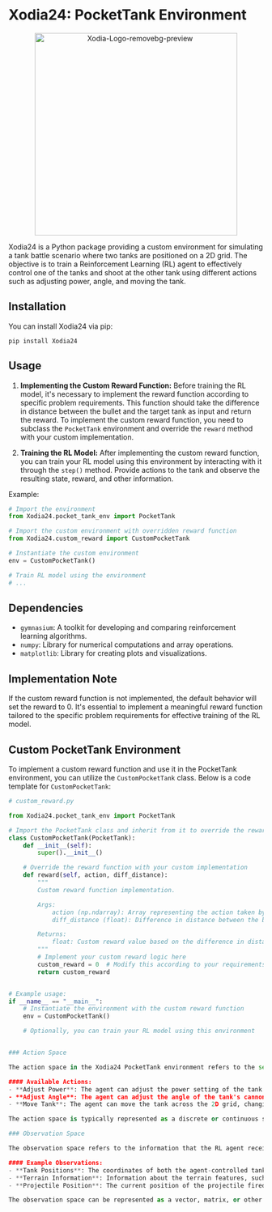 # Xodia24: PocketTank Environment

<p  align="center">
<img src="https://i.ibb.co/P4nyZNv/Xodia-Logo-removebg-preview.png" alt="Xodia-Logo-removebg-preview" border="0" width="400px">
</p>
  

Xodia24 is a Python package providing a custom environment for simulating a tank battle scenario where two tanks are positioned on a 2D grid. The objective is to train a Reinforcement Learning (RL) agent to effectively control one of the tanks and shoot at the other tank using different actions such as adjusting power, angle, and moving the tank.

## Installation

You can install Xodia24 via pip:

```
pip install Xodia24
```

## Usage

1. **Implementing the Custom Reward Function:**
   Before training the RL model, it's necessary to implement the reward function according to specific problem requirements. This function should take the difference in distance between the bullet and the target tank as input and return the reward. To implement the custom reward function, you need to subclass the `PocketTank` environment and override the `reward` method with your custom implementation.

2. **Training the RL Model:**
   After implementing the custom reward function, you can train your RL model using this environment by interacting with it through the `step()` method. Provide actions to the tank and observe the resulting state, reward, and other information.

Example:
```python
# Import the environment
from Xodia24.pocket_tank_env import PocketTank

# Import the custom environment with overridden reward function
from Xodia24.custom_reward import CustomPocketTank

# Instantiate the custom environment
env = CustomPocketTank()

# Train RL model using the environment
# ...
```


## Dependencies

- `gymnasium`: A toolkit for developing and comparing reinforcement learning algorithms.
- `numpy`: Library for numerical computations and array operations.
- `matplotlib`: Library for creating plots and visualizations.

## Implementation Note

If the custom reward function is not implemented, the default behavior will set the reward to 0. It's essential to implement a meaningful reward function tailored to the specific problem requirements for effective training of the RL model.

## Custom PocketTank Environment

To implement a custom reward function and use it in the PocketTank environment, you can utilize the `CustomPocketTank` class. Below is a code template for `CustomPocketTank`:

```python
# custom_reward.py

from Xodia24.pocket_tank_env import PocketTank

# Import the PocketTank class and inherit from it to override the reward function
class CustomPocketTank(PocketTank):
    def __init__(self):
        super().__init__()

    # Override the reward function with your custom implementation
    def reward(self, action, diff_distance):
        """
        Custom reward function implementation.

        Args:
            action (np.ndarray): Array representing the action taken by the agent.
            diff_distance (float): Difference in distance between the bullet and the target tank.

        Returns:
            float: Custom reward value based on the difference in distance.
        """
        # Implement your custom reward logic here
        custom_reward = 0  # Modify this according to your requirements
        return custom_reward


# Example usage:
if __name__ == "__main__":
    # Instantiate the environment with the custom reward function
    env = CustomPocketTank()

    # Optionally, you can train your RL model using this environment


### Action Space

The action space in the Xodia24 PocketTank environment refers to the set of possible actions that the reinforcement learning (RL) agent can take at each time step. In the tank battle scenario, the agent controls one of the tanks and has several actions available to it, including adjusting the power and angle of the tank's cannon and moving the tank across the 2D grid.

#### Available Actions:
- **Adjust Power**: The agent can adjust the power setting of the tank's cannon, determining the force with which the projectile is fired.
- **Adjust Angle**: The agent can adjust the angle of the tank's cannon, controlling the direction in which the projectile is launched.
- **Move Tank**: The agent can move the tank across the 2D grid, changing its position on the battlefield.

The action space is typically represented as a discrete or continuous space, depending on the specific implementation of the environment.

### Observation Space

The observation space refers to the information that the RL agent receives from the environment at each time step. This information helps the agent make decisions about which actions to take in order to achieve its objective. In the Xodia24 PocketTank environment, the observation space includes various features of the battlefield and the tanks' positions.

#### Example Observations:
- **Tank Positions**: The coordinates of both the agent-controlled tank and the opponent tank on the 2D grid.
- **Terrain Information**: Information about the terrain features, such as obstacles or cover, that may affect the trajectory of the projectile.
- **Projectile Position**: The current position of the projectile fired by the tanks.

The observation space can be represented as a vector, matrix, or other data structure depending on the complexity of the environment and the information that needs to be conveyed to the agent.


```

